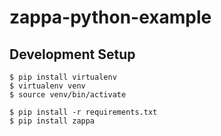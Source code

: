 # zappa-python-example
## Development Setup
```shell
$ pip install virtualenv
$ virtualenv venv
$ source venv/bin/activate

$ pip install -r requirements.txt
$ pip install zappa
```